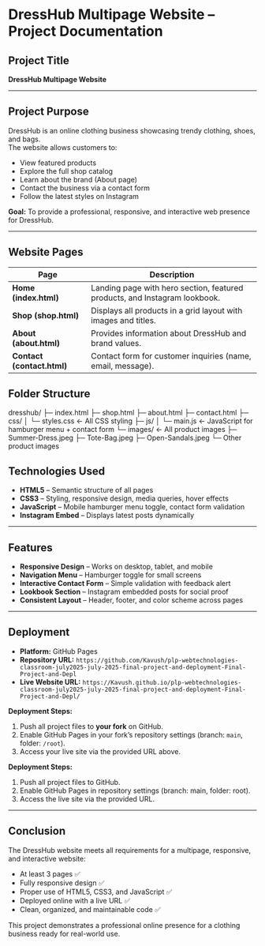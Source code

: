 # DressHub Multipage Website – Project Documentation

## Project Title
**DressHub Multipage Website**

---

## Project Purpose
DressHub is an online clothing business showcasing trendy clothing, shoes, and bags.  
The website allows customers to:

- View featured products  
- Explore the full shop catalog  
- Learn about the brand (About page)  
- Contact the business via a contact form  
- Follow the latest styles on Instagram  

**Goal:** To provide a professional, responsive, and interactive web presence for DressHub.  

---

## Website Pages
| Page | Description |
|------|-------------|
| **Home (index.html)** | Landing page with hero section, featured products, and Instagram lookbook. |
| **Shop (shop.html)** | Displays all products in a grid layout with images and titles. |
| **About (about.html)** | Provides information about DressHub and brand values. |
| **Contact (contact.html)** | Contact form for customer inquiries (name, email, message). |


## Folder Structure
dresshub/
├─ index.html
├─ shop.html
├─ about.html
├─ contact.html
├─ css/
│ └─ styles.css ← All CSS styling
├─ js/
│ └─ main.js ← JavaScript for hamburger menu + contact form
└─ images/ ← All product images
├─ Summer-Dress.jpeg
├─ Tote-Bag.jpeg
├─ Open-Sandals.jpeg
└─ Other product images


## Technologies Used
- **HTML5** – Semantic structure of all pages  
- **CSS3** – Styling, responsive design, media queries, hover effects  
- **JavaScript** – Mobile hamburger menu toggle, contact form validation  
- **Instagram Embed** – Displays latest posts dynamically  

---

## Features
- **Responsive Design** – Works on desktop, tablet, and mobile  
- **Navigation Menu** – Hamburger toggle for small screens  
- **Interactive Contact Form** – Simple validation with feedback alert  
- **Lookbook Section** – Instagram embedded posts for social proof  
- **Consistent Layout** – Header, footer, and color scheme across pages  

---

## Deployment
- **Platform:** GitHub Pages  
- **Repository URL:** `https://github.com/Kavush/plp-webtechnologies-classroom-july2025-july-2025-final-project-and-deployment-Final-Project-and-Depl`  
- **Live Website URL:** `https://Kavush.github.io/plp-webtechnologies-classroom-july2025-july-2025-final-project-and-deployment-Final-Project-and-Depl/`

**Deployment Steps:**
1. Push all project files to **your fork** on GitHub.  
2. Enable GitHub Pages in your fork’s repository settings (branch: `main`, folder: `/root`).  
3. Access your live site via the provided URL above.

**Deployment Steps:**
1. Push all project files to GitHub.  
2. Enable GitHub Pages in repository settings (branch: main, folder: root).  
3. Access the live site via the provided URL.  

---

## Conclusion
The DressHub website meets all requirements for a multipage, responsive, and interactive website:

- At least 3 pages ✅  
- Fully responsive design ✅  
- Proper use of HTML5, CSS3, and JavaScript ✅  
- Deployed online with a live URL ✅  
- Clean, organized, and maintainable code ✅  

This project demonstrates a professional online presence for a clothing business ready for real-world use.
